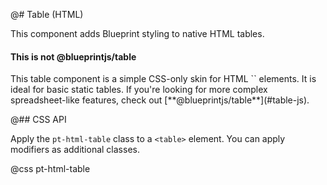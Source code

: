 @# Table (HTML)

This component adds Blueprint styling to native HTML tables.

<div class="pt-callout pt-intent-primary pt-icon-info-sign">
    <h4>This is not @blueprintjs/table</h4>
    This table component is a simple CSS-only skin for HTML `<table>` elements.
    It is ideal for basic static tables. If you're looking for more complex
    spreadsheet-like features, check out [**@blueprintjs/table**](#table-js).
</div>

@## CSS API

Apply the `pt-html-table` class to a `<table>` element. You can apply modifiers as additional classes.

@css pt-html-table
